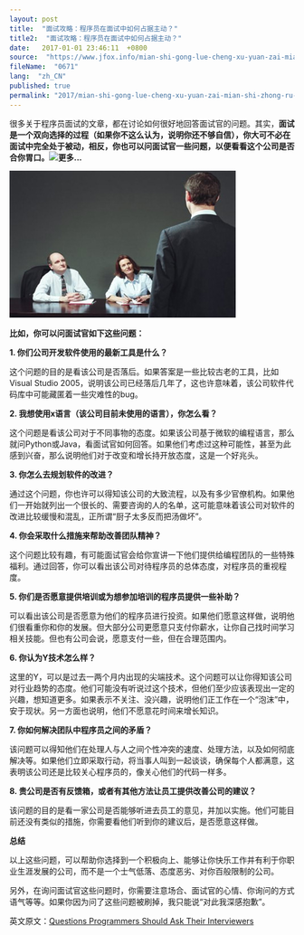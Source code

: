 ```yaml
---
layout: post
title:  "面试攻略：程序员在面试中如何占据主动？"
title2:  "面试攻略：程序员在面试中如何占据主动？"
date:   2017-01-01 23:46:11  +0800
source:  "https://www.jfox.info/mian-shi-gong-lue-cheng-xu-yuan-zai-mian-shi-zhong-ru-he-zhan-ju-zhu-dong.html"
fileName:  "0671"
lang:  "zh_CN"
published: true
permalink: "2017/mian-shi-gong-lue-cheng-xu-yuan-zai-mian-shi-zhong-ru-he-zhan-ju-zhu-dong.html"
---
```




很多关于程序员面试的文章，都在讨论如何很好地回答面试官的问题。其实，**面试是一个双向选择的过程（如果你不这么认为，说明你还不够自信），你大可不必在面试中完全处于被动，相反，你也可以问面试官一些问题，以便看看这个公司是否合你胃口。![更多...](93d9c5a.gif)**

![](9571c40.jpg)

**比如，你可以问面试官如下这些问题：**

**1.  你们公司开发软件使用的最新工具是什么？**

这个问题的目的是看该公司是否落后。如果答案是一些比较古老的工具，比如Visual Studio 2005，说明该公司已经落后几年了，这也许意味着，该公司软件代码库中可能藏匿着一些灾难性的bug。

**2.  我想使用x语言（该公司目前未使用的语言），你怎么看？**

这个问题是看该公司对于不同事物的态度。如果该公司基于微软的编程语言，那么就问Python或Java，看面试官如何回答。如果他们考虑过这种可能性，甚至为此感到兴奋，那么说明他们对于改变和增长持开放态度，这是一个好兆头。

**3.  你怎么去规划软件的改进？**

通过这个问题，你也许可以得知该公司的大致流程，以及有多少官僚机构。如果他们一开始就列出一个很长的、需要咨询的人的名单，这可能意味着该公司对软件的改进比较缓慢和混乱，正所谓“厨子太多反而把汤做坏”。

**4.  你会采取什么措施来帮助改善团队精神？**

这个问题比较有趣，有可能面试官会给你宣讲一下他们提供给编程团队的一些特殊福利。通过回答，你可以看出该公司对待程序员的总体态度，对程序员的重视程度。

**5.  你们是否愿意提供培训或为想参加培训的程序员提供一些补助？**

可以看出该公司是否愿意为他们的程序员进行投资。如果他们愿意这样做，说明他们很看重你和你的发展。但大部分公司更愿意只支付你薪水，让你自己找时间学习相关技能。但也有公司会说，愿意支付一些，但在合理范围内。

**6.  你认为Y技术怎么样？**

这里的Y，可以是过去一两个月内出现的尖端技术。这个问题可以让你得知该公司对行业趋势的态度。他们可能没有听说过这个技术，但他们至少应该表现出一定的兴趣，想知道更多。如果表示不关注、没兴趣，说明他们正工作在一个“泡沫”中，安于现状。另一方面也说明，他们不愿意花时间来增长知识。

**7.  你如何解决团队中程序员之间的矛盾？**

该问题可以得知他们在处理人与人之间个性冲突的速度、处理方法，以及如何彻底解决等。如果他们立即采取行动，将当事人叫到一起谈谈，确保每个人都满意，这表明该公司还是比较关心程序员的，像关心他们的代码一样多。

**8.  贵公司是否有反馈箱，或者有其他方法让员工提供改善公司的建议？**

该问题的目的是看一家公司是否能够听进去员工的意见，并加以实施。他们可能目前还没有类似的措施，你需要看他们听到你的建议后，是否愿意这样做。

**总结**

以上这些问题，可以帮助你选择到一个积极向上、能够让你快乐工作并有利于你职业生涯发展的公司，而不是一个士气低落、态度恶劣、对你百般限制的公司。

另外，在询问面试官这些问题时，你需要注意场合、面试官的心情、你询问的方式语气等等。如果你因为问了这些问题被刷掉，我只能说“对此我深感抱歉”。

英文原文：[Questions Programmers Should Ask Their Interviewers](https://www.jfox.info/go.php?url=http://www.jfox.info/url.php?_src=&amp;isencode=1&amp;content=dGltZT0xNDA3ODU0MjY0ODY0JnVybD1odHRwJTNBJTJGJTJGd3d3LmNvZGVyc2xleGljb24uY29tJTJGcXVlc3Rpb25zLXByb2dyYW1tZXJzLXNob3VsZC1hc2stdGhlaXItaW50ZXJ2aWV3ZXJzJTJG)
